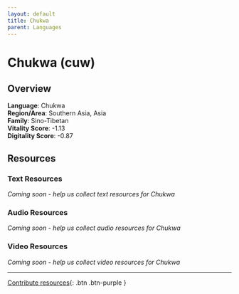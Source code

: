 ```yaml
---
layout: default
title: Chukwa
parent: Languages
---
```


# Chukwa (cuw)

## Overview

**Language**: Chukwa  
**Region/Area**: Southern Asia, Asia  
**Family**: Sino-Tibetan  
**Vitality Score**: -1.13  
**Digitality Score**: -0.87  

## Resources

### Text Resources
*Coming soon - help us collect text resources for Chukwa*

### Audio Resources
*Coming soon - help us collect audio resources for Chukwa*

### Video Resources
*Coming soon - help us collect video resources for Chukwa*

---

[Contribute resources](https://fairtrain.github.io/){: .btn .btn-purple }
